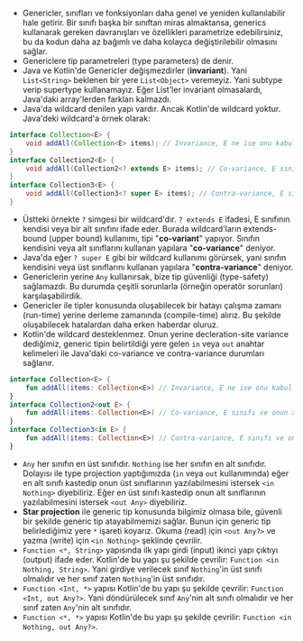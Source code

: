 * Genericler, sınıfları ve fonksiyonları daha genel ve yeniden kullanılabilir hale getirir. Bir sınıfı başka bir sınıftan miras almaktansa, generics kullanarak gereken davranışları ve özellikleri parametrize edebilirsiniz, bu da kodun daha az bağımlı ve daha kolayca değiştirilebilir olmasını sağlar.
* Genericlere tip parametreleri (type parameters) de denir.
* Java ve Kotlin'de Genericler değişmezdirler (**invariant**). Yani `List<String>` beklenen bir yere `List<Object>` veremeyiz. Yani subtype verip supertype kullanamayız. Eğer List'ler invariant olmasalardı, Java'daki array'lerden farkları kalmazdı.
* Java'da wildcard denilen yapı vardır. Ancak Kotlin'de wildcard yoktur. Java'deki wildcard'a örnek olarak:
```java
interface Collection<E> {
	void addAll(Collection<E> items); // Invariance, E ne ise onu kabul eder. Ne üst ne de alt sınıfını kabul etmeyecektir.
}
interface Collection2<E> {
	void addAll(Collection2<? extends E> items); // Co-variance, E sınıfı ve onun alt sınıflarını kabul eder.
}
interface Collection3<E> {
	void addAll(Collection3<? super E> items); // Contra-variance, E sınıfı ve onun üst sınıflarını kabul eder.
}
```
* Üstteki örnekte `?` simgesi bir wildcard'dır. `? extends E` ifadesi, E sınıfının kendisi veya bir alt sınıfını ifade eder. Burada wildcard'ların extends-bound (upper bound) kullanımı, tipi "**co-variant**" yapıyor. Sınıfın kendisini veya alt sınıflarını kullanan yapılara "**co-variance**" deniyor.
* Java'da eğer `? super E` gibi bir wildcard kullanımı görürsek, yani sınıfın kendisini veya üst sınıflarını kullanan yapılara "**contra-variance**" deniyor.
* Genericlerin yerine `Any` kullanırsak, bize tip güvenliği (type-safety) sağlamazdı. Bu durumda çeşitli sorunlarla (örneğin operatör sorunları) karşılaşabilirdik.
* Genericler ile tipler konusunda oluşabilecek bir hatayı çalışma zamanı (run-time) yerine derleme zamanında (compile-time) alırız. Bu şekilde oluşabilecek hatalardan daha erken haberdar oluruz.
* Kotlin'de wildcard desteklenmez. Onun yerine decleration-site variance dediğimiz, generic tipin belirtildiği yere gelen `in` veya `out` anahtar kelimeleri ile Java'daki co-variance ve contra-variance durumları sağlanır.
```kotlin
interface Collection<E> {
	fun addAll(items: Collection<E>) // Invariance, E ne ise onu kabul eder. Ne üst ne de alt sınıfını kabul etmeyecektir.
}
interface Collection2<out E> {
	fun addAll(items: Collection<E>) // Co-variance, E sınıfı ve onun alt sınıflarını kabul eder.
}
interface Collection3<in E> {
	fun addAll(items: Collection<E>) // Contra-variance, E sınıfı ve onun üst sınıflarını kabul eder.
}
```
* `Any` her sınıfın en üst sınıfıdır. `Nothing` ise her sınıfın en alt sınıfıdır. Dolayısı ile type projection yaptığımızda (`in` veya `out` kullanımında) eğer en alt sınıfı kastedip onun üst sınıflarının yazılabilmesini istersek `<in Nothing>` diyebiliriz. Eğer en üst sınıfı kastedip onun alt sınıflarının yazılabilmesini istersek  `<out Any>` diyebiliriz.
* **Star projection** ile generic tip konusunda bilgimiz olmasa bile, güvenli bir şekilde generic tip atayabilmemizi sağlar. Bunun için generic tip belirlediğimiz yere `*` işareti koyarız. Okuma (read) için `<out Any?>` ve yazma (write) için `<in Nothing>` şeklinde çevrilir.
* `Function <*, String>` yapısında ilk yapı girdi (input) ikinci yapı çıktıyı (output) ifade eder. Kotlin'de bu yapı şu şekilde çevrilir: `Function <in Nothing, String>`. Yani girdiye verilecek sınıf `Nothing`'in üst sınıfı olmalıdır ve her sınıf zaten `Nothing`'in üst sınıfıdır.
* `Function <Int, *>` yapısı Kotlin'de bu yapı şu şekilde çevrilir: `Function <Int, out Any?>`. Yani döndürülecek sınıf `Any`'nin alt sınıfı olmalıdır ve her sınıf zaten `Any`'nin alt sınıfıdır.
* `Function <*, *>` yapısı Kotlin'de bu yapı şu şekilde çevrilir: `Function <in Nothing, out Any?>`. 